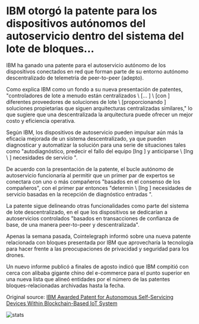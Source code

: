 # IBM otorgó la patente para los dispositivos autónomos del autoservicio dentro del sistema del lote de bloques...

IBM ha ganado una patente para el autoservicio autónomo de los dispositivos conectados en red que forman parte de su entorno autónomo descentralizado de telemetría de peer-to-peer (adepto).

Como explica IBM como un fondo a su nueva presentación de patentes, "controladores de lote a menudo están centralizados \ [... \] \ [con \] diferentes proveedores de soluciones de lote \ [proporcionando \] soluciones propietarias que siguen arquitecturas centralizadas similares," lo que sugiere que una descentralizada la arquitectura puede ofrecer un mejor costo y eficiencia operativa.

Según IBM, los dispositivos de autoservicio pueden impulsar aún más la eficacia mejorada de un sistema descentralizado, ya que pueden diagnosticar y automatizar la solución para una serie de situaciones tales como "autodiagnóstico, predecir el fallo del equipo [Ing \] y anticiparse \ [Ing \ ] necesidades de servicio ".

De acuerdo con la presentación de la patente, el bucle autónomo de autoservicio funcionaría al permitir que un primer par de expertos se conectara con uno o más compañeros "basados en el consenso de los compañeros", con el primer par entonces "determin \ [Ing \] necesidades de servicio basadas en la recepción de diagnóstico entradas ".

La patente sigue delineando otras funcionalidades como parte del sistema de lote descentralizado, en el que los dispositivos se dedicarían a autoservicios controlados "basados en transacciones de confianza de base, de una manera peer-to-peer y descentralizada".

Apenas la semana pasada, Cointelegraph informó sobre una nueva patente relacionada con bloques presentada por IBM que aprovecharía la tecnología para hacer frente a las preocupaciones de privacidad y seguridad para los drones.

Un nuevo informe publicó a finales de agosto indicó que IBM compitió con cerca con alibaba gigante chino del e-commerce para el punto superior en una nueva lista que alineó entidades por el número de las patentes bloques-relacionadas archivadas hasta la fecha.

Original source: [IBM Awarded Patent for Autonomous Self-Servicing Devices Within Blockchain-Based IoT System](https://cointelegraph.com/news/ibm-awarded-patent-for-autonomous-self-servicing-devices-within-blockchain-based-iot-system)

![stats](https://c.statcounter.com/11760860/0/a89fa40b/1/ "stats")
